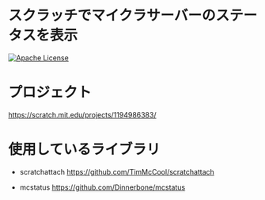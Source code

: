 # スクラッチでマイクラサーバーのステータスを表示
[![Apache License](https://img.shields.io/github/license/ryusei-star/Scratch-Minecraft-Server-Status?color=44CC11&style=flat-square)](/LICENSE)

# プロジェクト
https://scratch.mit.edu/projects/1194986383/

# 使用しているライブラリ

- scratchattach
  https://github.com/TimMcCool/scratchattach  

- mcstatus
  https://github.com/Dinnerbone/mcstatus
